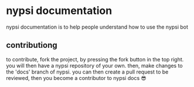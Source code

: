 # nypsi documentation

nypsi documentation is to help people understand how to use the nypsi bot

## contributiong

to contribute, fork the project, by pressing the fork button in the top right. you will then have a nypsi repository of your own. then, make changes to the 'docs' branch of nypsi. you can then create a pull request to be reviewed, then you become a contributor to nypsi docs 😎
